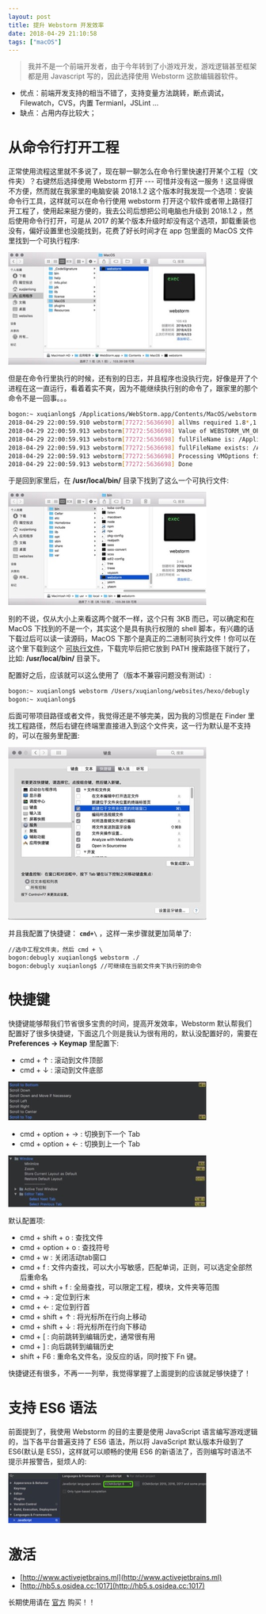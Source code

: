 ```yaml
---
layout: post
title: 提升 Webstorm 开发效率
date: 2018-04-29 21:10:58
tags: ["macOS"]
---
```


> 我并不是一个前端开发者，由于今年转到了小游戏开发，游戏逻辑甚至框架都是用 Javascript 写的，因此选择使用 Webstorm 这款编辑器软件。

- 优点：前端开发支持的相当不错了，支持变量方法跳转，断点调试，Filewatch，CVS，内置 Termianl，JSLint ...
- 缺点：占用内存比较大；

# 从命令行打开工程

正常使用流程这里就不多说了，现在聊一聊怎么在命令行里快速打开某个工程（文件夹）？右键然后选择使用 Webstorm 打开 --- 可惜并没有这一服务！这显得很不方便，然而就在我家里的电脑安装 2018.1.2 这个版本时我发现一个选项：安装命令行工具，这样就可以在命令行使用 webstorm 打开这个软件或者带上路径打开工程了，使用起来挺方便的，我去公司后想把公司电脑也升级到 2018.1.2 ，然后使用命令行打开，可是从 2017 的某个版本升级时却没有这个选项，卸载重装也没有，偏好设置里也没能找到，花费了好长时间才在 app 包里面的 MacOS 文件里找到一个可执行程序:

<!--more-->

![](/images/201804/2901.jpg)

但是在命令行里执行的时候，还有别的日志，并且程序也没执行完，好像是开了个进程在这一直运行，看着着实不爽，因为不能继续执行别的命令了，跟家里的那个命令不是一回事。。。

```bash
bogon:~ xuqianlong$ /Applications/WebStorm.app/Contents/MacOS/webstorm 
2018-04-29 22:00:59.910 webstorm[77272:5636690] allVms required 1.8*,1.8+
2018-04-29 22:00:59.913 webstorm[77272:5636698] Value of WEBSTORM_VM_OPTIONS is (null)
2018-04-29 22:00:59.913 webstorm[77272:5636698] fullFileName is: /Applications/WebStorm.app/Contents/bin/webstorm.vmoptions
2018-04-29 22:00:59.913 webstorm[77272:5636698] fullFileName exists: /Applications/WebStorm.app/Contents/bin/webstorm.vmoptions
2018-04-29 22:00:59.913 webstorm[77272:5636698] Processing VMOptions file at /Applications/WebStorm.app/Contents/bin/webstorm.vmoptions
2018-04-29 22:00:59.913 webstorm[77272:5636698] Done
```

于是回到家里后，在 **/usr/local/bin/** 目录下找到了这么一个可执行文件:

![](/images/201804/2902.jpg)

别的不说，仅从大小上来看这两个就不一样，这个只有 3KB 而已，可以确定和在 MacOS 下找到的不是一个，其实这个是具有执行权限的 shell 脚本，有兴趣的话下载过后可以读一读源码，MacOS 下那个是真正的二进制可执行文件！你可以在这个里下载到这个 [可执行文件](/cmd/webstorm)，下载完毕后把它放到 PATH 搜索路径下就行了，比如: **/usr/local/bin/** 目录下。

配置好之后，应该就可以这么使用了（版本不兼容问题没有测试）:

```bash
bogon:~ xuqianlong$ webstorm /Users/xuqianlong/websites/hexo/debugly
bogon:~ xuqianlong$ 
```

后面可带项目路径或者文件，我觉得还是不够完美，因为我的习惯是在 Finder 里找工程路径，然后右键在终端里直接进入到这个文件夹，这一行为默认是不支持的，可以在服务里配置:

![](/images/201804/2903.jpg)

并且我配置了快捷键： **`cmd+\`** ，这样一来步骤就更加简单了:

```base
//选中工程文件夹，然后 cmd + \
bogon:debugly xuqianlong$ webstorm ./
bogon:debugly xuqianlong$ //可继续在当前文件夹下执行别的命令
```

# 快捷键

快捷键能够帮我们节省很多宝贵的时间，提高开发效率，Webstorm 默认帮我们配置好了很多快捷键，下面这几个则是我认为很有用的，默认没配置好的，需要在 **Preferences -> Keymap** 里配置下:

- cmd + ↑ : 滚动到文件顶部
- cmd + ↓ : 滚动到文件底部

![](/images/201804/3001.jpg)

- cmd + option + → : 切换到下一个 Tab
- cmd + option + ← : 切换到上一个 Tab

![](/images/201804/3002.jpg)

默认配置项:

- cmd + shift + o : 查找文件
- cmd + option + o : 查找符号
- cmd + w : 关闭活动tab窗口
- cmd + f : 文件内查找，可以大小写敏感，匹配单词，正则，可以选定全部然后重命名
- cmd + shift + f : 全局查找，可以限定工程，模块，文件夹等范围
- cmd + → : 定位到行末
- cmd + ← : 定位到行首
- cmd + shift + ↑ : 将光标所在行向上移动
- cmd + shift + ↓ : 将光标所在行向下移动
- cmd + [ : 向前跳转到编辑历史，通常很有用
- cmd + ] : 向后跳转到编辑历史
- shift + F6 : 重命名文件名，没反应的话，同时按下 Fn 键。

快捷键还有很多，不再一一列举，我觉得掌握了上面提到的应该就足够快捷了！

# 支持 ES6 语法

前面提到了，我使用 Webstorm 的目的主要是使用 JavaScript 语言编写游戏逻辑的，当下各平台普遍支持了 ES6 语法，所以将 JavaScript 默认版本升级到了 ES6(默认是 ES5)，这样就可以顺畅的使用 ES6 的新语法了，否则编写时语法不提示并报警告，挺烦人的:

![](/images/201804/3003.jpg)

# 激活

- [http://www.activejetbrains.ml](http://www.activejetbrains.ml)
- [http://hb5.s.osidea.cc:1017](http://hb5.s.osidea.cc:1017)

长期使用请在 [官方](http://www.jetbrains.com/webstorm/buy/#edition=commercial) 购买！！
 
